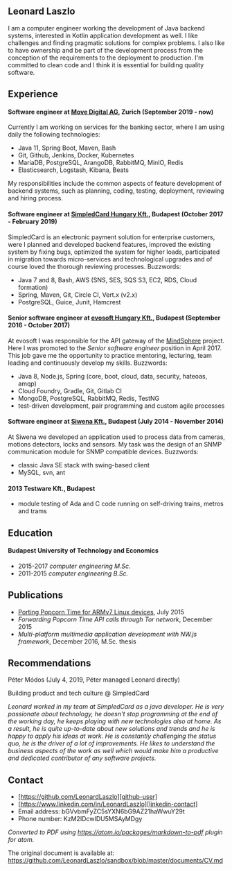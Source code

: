 Leonard Laszlo
----------------

I am a computer engineer working the development of Java backend systems, interested in Kotlin application development as well. I like challenges and finding pragmatic solutions for complex problems. I also like to have ownership and be part of the development process from the conception of the requirements to the deployment to production. I'm committed to clean code and I think it is essential for building quality software.


Experience
----------

#### Software engineer at [Move Digital AG][movedigital], Zurich (September 2019 - now)

Currently I am working on services for the banking sector, where I am using daily the following technologies:

- Java 11, Spring Boot, Maven, Bash
- Git, Github, Jenkins, Docker, Kubernetes
- MariaDB, PostgreSQL, ArangoDB, RabbitMQ, MinIO, Redis
- Elasticsearch, Logstash, Kibana, Beats

My responsibilities include the common aspects of feature development of backend systems, such as planning, coding, testing, deployment, reviewing and hiring process.

#### Software engineer at [SimpledCard Hungary Kft.][simpledcard], Budapest (October 2017 - February 2019)

SimpledCard is an electronic payment solution for enterprise customers, were I planned and developed backend features, improved the existing system by fixing bugs, optimized the system for higher loads, participated in migration towards micro-services and technological upgrades and of course loved the thorough reviewing processes. Buzzwords:

- Java 7 and 8, Bash, AWS (SNS, SES, SQS S3, EC2, RDS, Cloud formation)
- Spring, Maven, Git, Circle CI, Vert.x (v2.x)
- PostgreSQL, Guice, Junit, Hamcrest

#### Senior software engineer at [evosoft Hungary Kft.][evosoft], Budapest (September 2016 - October 2017)

At evosoft I was responsible for the API gateway of the [MindSphere][mindsphere] project. Here I was promoted to the *Senior software engineer* position in April 2017. This job gave me the opportunity to practice mentoring, lecturing, team leading and continuously develop my skills. Buzzwords:

- Java 8, Node.js, Spring (core, boot, cloud, data, security, hateoas, amqp)
- Cloud Foundry, Gradle, Git, Gitlab CI
- MongoDB, PostgreSQL, RabbitMQ, Redis, TestNG
- test-driven development, pair programming and custom agile processes

#### Software engineer at [Siwena Kft.][siwena], Budapest (July 2014 - November 2014)

At Siwena we developed an application used to process data from cameras, motions detectors, locks and sensors. My task was the design of an SNMP communication module for SNMP compatible devices. Buzzwords:

- classic Java SE stack with swing-based client
- MySQL, svn, ant

#### 2013 Testware Kft., Budapest

- module testing of Ada and C code running on self-driving trains, metros and trams


Education
---------


#### Budapest University of Technology and Economics

- 2015-2017 *computer engineering M.Sc.*
- 2011-2015 *computer engineering B.Sc.*


Publications
------------


- [Porting Popcorn Time for ARMv7 Linux devices][popcorn-time-article], July 2015
- *Forwarding Popcorn Time API calls through Tor network*, December 2015
- *Multi-platform multimedia application development with NW.js framework*, December 2016, M.Sc. thesis

Recommendations
---------------

Péter Módos (July 4, 2019, Péter managed Leonard directly)

Building product and tech culture @ SimpledCard

*Leonard worked in my team at SimpledCard as a java developer. He is very passionate about technology, he doesn't stop programming at the end of the working day, he keeps playing with new technologies also at home. As a result, he is quite up-to-date about new solutions and trends and he is happy to apply his ideas at work. He is constantly challenging the status quo, he is the driver of a lot of improvements. He likes to understand the business aspects of the work as well which would make him a productive and dedicated contributor of any software projects.*


Contact
-------

- [https://github.com/LeonardLaszlo][github-user]
- [https://www.linkedin.com/in/LeonardLaszlo][linkedin-contact]
- Email address: bGVvbmFyZC5sYXN6bG9AZ21haWwuY29t
- Phone number: KzM2IDcwIDU5MSAyMDgy

*Converted to PDF using https://atom.io/packages/markdown-to-pdf plugin for atom.*

The original document is available at: https://github.com/LeonardLaszlo/sandbox/blob/master/documents/CV.md

[movedigital]: https://www.movedigital.ch/en/
[simpledcard]: https://www.simpledcard.com/en/
[mindsphere]: https://siemens.mindsphere.io/en
[evosoft]: https://www.evosoft.hu/
[siwena]: http://siwena.hu/site/
[popcorn-time-article]: http://bit.ly/29G47yN
[github-user]: https://github.com/LeonardLaszlo
[linkedin-contact]: https://www.linkedin.com/in/LeonardLaszlo
